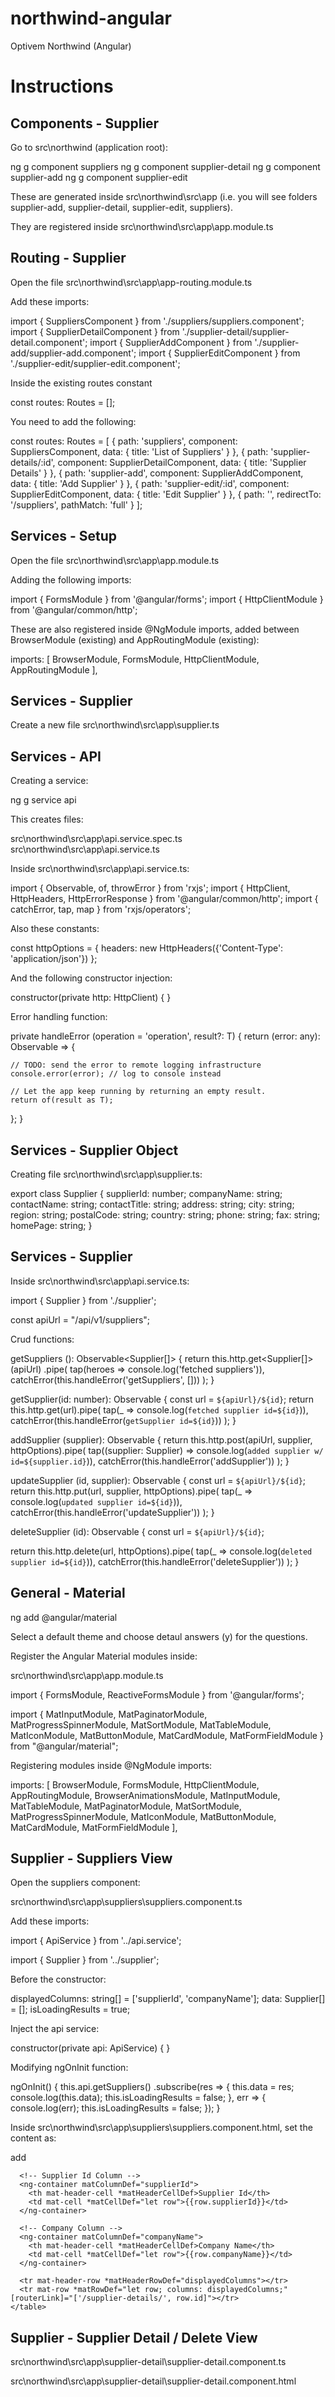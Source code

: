# northwind-angular
Optivem Northwind (Angular)

# Instructions

## Components - Supplier

Go to src\northwind (application root):

ng g component suppliers
ng g component supplier-detail
ng g component supplier-add
ng g component supplier-edit

These are generated inside src\northwind\src\app (i.e. you will see folders supplier-add, supplier-detail, supplier-edit, suppliers).

They are registered inside src\northwind\src\app\app.module.ts

## Routing - Supplier

Open the file src\northwind\src\app\app-routing.module.ts

Add these imports:

import { SuppliersComponent } from './suppliers/suppliers.component';
import { SupplierDetailComponent } from './supplier-detail/supplier-detail.component';
import { SupplierAddComponent } from './supplier-add/supplier-add.component';
import { SupplierEditComponent } from './supplier-edit/supplier-edit.component';

Inside the existing routes constant

const routes: Routes = [];

You need to add the following:

const routes: Routes = [
  {
    path: 'suppliers',
    component: SuppliersComponent,
    data: { title: 'List of Suppliers' }
  },
  {
    path: 'supplier-details/:id',
    component: SupplierDetailComponent,
    data: { title: 'Supplier Details' }
  },
  {
    path: 'supplier-add',
    component: SupplierAddComponent,
    data: { title: 'Add Supplier' }
  },
  {
    path: 'supplier-edit/:id',
    component: SupplierEditComponent,
    data: { title: 'Edit Supplier' }
  },
  { path: '',
    redirectTo: '/suppliers',
    pathMatch: 'full'
  }
];

## Services - Setup

Open the file src\northwind\src\app\app.module.ts

Adding the following imports:

import { FormsModule } from '@angular/forms';
import { HttpClientModule } from '@angular/common/http';

These are also registered inside @NgModule imports, added between BrowserModule (existing) and AppRoutingModule (existing):

  imports: [
    BrowserModule,
    FormsModule,
    HttpClientModule,
    AppRoutingModule
  ],
  
## Services - Supplier

Create a new file src\northwind\src\app\supplier.ts

## Services - API

<!-- TODO: VC: Actually create a service per resource, check conventions -->

Creating a service:

ng g service api

This creates files:

src\northwind\src\app\api.service.spec.ts
src\northwind\src\app\api.service.ts

Inside src\northwind\src\app\api.service.ts:

import { Observable, of, throwError } from 'rxjs';
import { HttpClient, HttpHeaders, HttpErrorResponse } from '@angular/common/http';
import { catchError, tap, map } from 'rxjs/operators';

Also these constants:

const httpOptions = {
  headers: new HttpHeaders({'Content-Type': 'application/json'})
};

And the following constructor injection:

  constructor(private http: HttpClient) { }
 
Error handling function:
 
private handleError<T> (operation = 'operation', result?: T) {
  return (error: any): Observable<T> => {

    // TODO: send the error to remote logging infrastructure
    console.error(error); // log to console instead

    // Let the app keep running by returning an empty result.
    return of(result as T);
  };
}

## Services - Supplier Object

Creating file src\northwind\src\app\supplier.ts:

export class Supplier {
  supplierId: number;
  companyName: string;
  contactName: string;
  contactTitle: string;
  address: string;
  city: string;
  region: string;
  postalCode: string;
  country: string;
  phone: string;
  fax: string;
  homePage: string;
}


## Services - Supplier

Inside src\northwind\src\app\api.service.ts:

import { Supplier } from './supplier';

const apiUrl = "/api/v1/suppliers";

Crud functions:

getSuppliers (): Observable<Supplier[]> {
  return this.http.get<Supplier[]>(apiUrl)
    .pipe(
      tap(heroes => console.log('fetched suppliers')),
      catchError(this.handleError('getSuppliers', []))
    );
}

getSupplier(id: number): Observable<Supplier> {
  const url = `${apiUrl}/${id}`;
  return this.http.get<Supplier>(url).pipe(
    tap(_ => console.log(`fetched supplier id=${id}`)),
    catchError(this.handleError<Supplier>(`getSupplier id=${id}`))
  );
}

addSupplier (supplier): Observable<Supplier> {
  return this.http.post<Supplier>(apiUrl, supplier, httpOptions).pipe(
    tap((supplier: Supplier) => console.log(`added supplier w/ id=${supplier.id}`)),
    catchError(this.handleError<Supplier>('addSupplier'))
  );
}

updateSupplier (id, supplier): Observable<any> {
  const url = `${apiUrl}/${id}`;
  return this.http.put(url, supplier, httpOptions).pipe(
    tap(_ => console.log(`updated supplier id=${id}`)),
    catchError(this.handleError<any>('updateSupplier'))
  );
}

deleteSupplier (id): Observable<Supplier> {
  const url = `${apiUrl}/${id}`;

  return this.http.delete<Supplier>(url, httpOptions).pipe(
    tap(_ => console.log(`deleted supplier id=${id}`)),
    catchError(this.handleError<Supplier>('deleteSupplier'))
  );
}

## General - Material

ng add @angular/material

Select a default theme and choose detaul answers (y) for the questions.

Register the Angular Material modules inside:

src\northwind\src\app\app.module.ts

import { FormsModule, ReactiveFormsModule } from '@angular/forms';

import {
  MatInputModule,
  MatPaginatorModule,
  MatProgressSpinnerModule,
  MatSortModule,
  MatTableModule,
  MatIconModule,
  MatButtonModule,
  MatCardModule,
  MatFormFieldModule } from "@angular/material";

  <!-- TODO: VC: Check import sequences in all files where supplier is mentioned -->

Registering modules inside @NgModule imports:

  imports: [
    BrowserModule,
    FormsModule,
    HttpClientModule,
    AppRoutingModule,
    BrowserAnimationsModule,
    MatInputModule,
    MatTableModule,
    MatPaginatorModule,
    MatSortModule,
    MatProgressSpinnerModule,
    MatIconModule,
    MatButtonModule,
    MatCardModule,
    MatFormFieldModule
  ],
  
## Supplier - Suppliers View

Open the suppliers component:

src\northwind\src\app\suppliers\suppliers.component.ts

Add these imports:

import { ApiService } from '../api.service';

import { Supplier } from '../supplier';

Before the constructor:

  displayedColumns: string[] = ['supplierId', 'companyName'];
  data: Supplier[] = [];
  isLoadingResults = true;

Inject the api service:

constructor(private api: ApiService) { }

Modifying ngOnInit function:

  ngOnInit() {
    this.api.getSuppliers()
      .subscribe(res => {
        this.data = res;
        console.log(this.data);
        this.isLoadingResults = false;
      }, err => {
        console.log(err);
        this.isLoadingResults = false;
      });
  }
  
Inside src\northwind\src\app\suppliers\suppliers.component.html, set the content as:


<div class="example-container mat-elevation-z8">
  <div class="example-loading-shade"
       *ngIf="isLoadingResults">
    <mat-spinner *ngIf="isLoadingResults"></mat-spinner>
  </div>
  <div class="button-row">
    <a mat-flat-button color="primary" [routerLink]="['/supplier-add']"><mat-icon>add</mat-icon></a>
  </div>
  <div class="mat-elevation-z8">
    <table mat-table [dataSource]="data" class="example-table"
           matSort matSortActive="supplierId" matSortDisableClear matSortDirection="asc">

      <!-- Supplier Id Column -->
      <ng-container matColumnDef="supplierId">
        <th mat-header-cell *matHeaderCellDef>Supplier Id</th>
        <td mat-cell *matCellDef="let row">{{row.supplierId}}</td>
      </ng-container>

      <!-- Company Column -->
      <ng-container matColumnDef="companyName">
        <th mat-header-cell *matHeaderCellDef>Company Name</th>
        <td mat-cell *matCellDef="let row">{{row.companyName}}</td>
      </ng-container>

      <tr mat-header-row *matHeaderRowDef="displayedColumns"></tr>
      <tr mat-row *matRowDef="let row; columns: displayedColumns;" [routerLink]="['/supplier-details/', row.id]"></tr>
    </table>
  </div>
</div>

## Supplier - Supplier Detail / Delete View

src\northwind\src\app\supplier-detail\supplier-detail.component.ts

src\northwind\src\app\supplier-detail\supplier-detail.component.html


